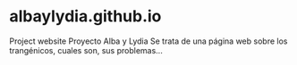 # albaylydia.github.io
Project website
Proyecto Alba y Lydia
Se trata de una página web sobre los trangénicos, cuales son, sus problemas...
